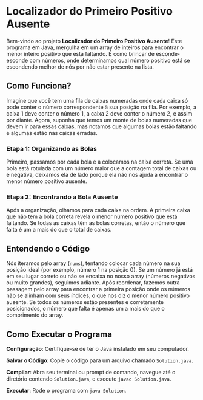 # Localizador do Primeiro Positivo Ausente

Bem-vindo ao projeto **Localizador do Primeiro Positivo Ausente**! Este programa em Java, mergulha em um array de inteiros para encontrar o menor inteiro positivo que está faltando. É como brincar de esconde-esconde com números, onde determinamos qual número positivo está se escondendo melhor de nós por não estar presente na lista.

## Como Funciona?

Imagine que você tem uma fila de caixas numeradas onde cada caixa só pode conter o número correspondente à sua posição na fila. Por exemplo, a caixa 1 deve conter o número 1, a caixa 2 deve conter o número 2, e assim por diante. Agora, suponha que temos um monte de bolas numeradas que devem ir para essas caixas, mas notamos que algumas bolas estão faltando e algumas estão nas caixas erradas.

### Etapa 1: Organizando as Bolas

Primeiro, passamos por cada bola e a colocamos na caixa correta. Se uma bola está rotulada com um número maior que a contagem total de caixas ou é negativa, deixamos ela de lado porque ela não nos ajuda a encontrar o menor número positivo ausente.

### Etapa 2: Encontrando a Bola Ausente

Após a organização, olhamos para cada caixa na ordem. A primeira caixa que não tem a bola correta revela o menor número positivo que está faltando. Se todas as caixas têm as bolas corretas, então o número que falta é um a mais do que o total de caixas.

## Entendendo o Código

Nós iteramos pelo array (`nums`), tentando colocar cada número na sua posição ideal (por exemplo, número 1 na posição 0). Se um número já está em seu lugar correto ou não se encaixa no nosso array (números negativos ou muito grandes), seguimos adiante. Após reordenar, fazemos outra passagem pelo array para encontrar a primeira posição onde os números não se alinham com seus índices, o que nos diz o menor número positivo ausente. Se todos os números estão presentes e corretamente posicionados, o número que falta é apenas um a mais do que o comprimento do array.

## Como Executar o Programa

**Configuração**: Certifique-se de ter o Java instalado em seu computador.

**Salvar o Código**: Copie o código para um arquivo chamado `Solution.java`.

**Compilar**: Abra seu terminal ou prompt de comando, navegue até o diretório contendo `Solution.java`, e execute `javac Solution.java`.

**Executar**: Rode o programa com `java Solution`.
